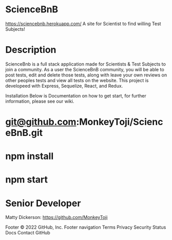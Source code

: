 # ScienceBnB

https://sciencebnb.herokuapp.com/
A site for Scientist to find willing Test Subjects!

# Description
ScienceBnb is a full stack application made for Scientists & Test Subjects to join a community.
As a user the ScienceBnB community, you will be able to post tests, edit and delete those tests, along with leave your own reviews on other peoples tests and view all tests on the website.
This project is developeed with Express, Sequelize, React, and Redux.

Installation
Below is Documentation on how to get start, for further information, please see our wiki.

# git@github.com:MonkeyToji/ScienceBnB.git
# npm install
# npm start

# Senior Developer
Matty Dickerson: https://github.com/MonkeyToji

Footer
© 2022 GitHub, Inc.
Footer navigation
Terms
Privacy
Security
Status
Docs
Contact GitHub
